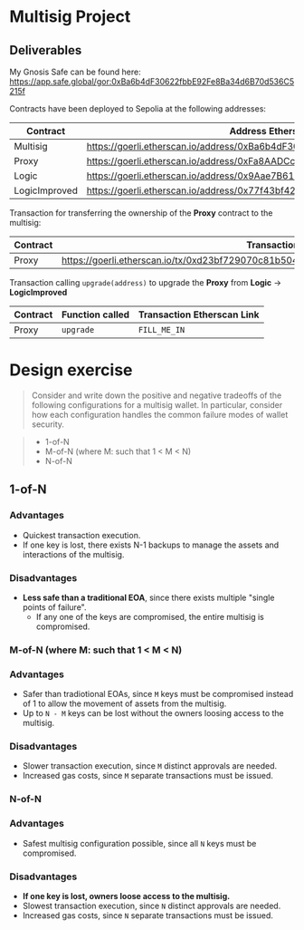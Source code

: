 # Multisig Project

## Deliverables

My Gnosis Safe can be found here: https://app.safe.global/gor:0xBa6b4dF30622fbbE92Fe8Ba34d6B70d536C5215f

Contracts have been deployed to Sepolia at the following addresses:

| Contract      | Address Etherscan Link                                                         | Transaction Etherscan Link                                                                        |
| ------------- | ------------------------------------------------------------------------------ | ------------------------------------------------------------------------------------------------- |
| Multisig      | https://goerli.etherscan.io/address/0xBa6b4dF30622fbbE92Fe8Ba34d6B70d536C5215f | https://goerli.etherscan.io/tx/0x3c2fbf504921a6393ec24dba20ed2c2c933e5cd4be04cc7298f7f2fb34231cde |
| Proxy         | https://goerli.etherscan.io/address/0xFa8AADCc6727c6b4f930C3F2298D312f9AC705FE | https://goerli.etherscan.io/tx/0x81b8c8d5b7bea73d1260be413906e02b4f96b538bf4b902e01dec499fbf815c4 |
| Logic         | https://goerli.etherscan.io/address/0x9Aae7B61653257e5DfF1535bA67aFFA7EB4BFe93 | https://goerli.etherscan.io/tx/0x83f0d0ce449df40d1235771701b29533fdf8fb5c0d0742d74269a2c590c41339 |
| LogicImproved | https://goerli.etherscan.io/address/0x77f43bf423226a6e66D23C176cE03AF80b7988ac | https://goerli.etherscan.io/tx/0x3e90c0fe2270cf90b2c9169699426f5b4d1398ec4d911e554ff95ea11faa6298 |

Transaction for transferring the ownership of the **Proxy** contract to the multisig:

| Contract | Transaction Etherscan Link                                                                        |
| -------- | ------------------------------------------------------------------------------------------------- |
| Proxy    | https://goerli.etherscan.io/tx/0xd23bf729070c81b504f1bde789a5a0449648f346bf368f5bd783516dd3a189c6 |

Transaction calling `upgrade(address)` to upgrade the **Proxy** from **Logic** -> **LogicImproved**

| Contract | Function called | Transaction Etherscan Link |
| -------- | --------------- | -------------------------- |
| Proxy    | `upgrade`       | `FILL_ME_IN`               |

# Design exercise

> Consider and write down the positive and negative tradeoffs of the following configurations for a multisig wallet. In particular, consider how each configuration handles the common failure modes of wallet security.

> - 1-of-N
> - M-of-N (where M: such that 1 < M < N)
> - N-of-N

## 1-of-N

### Advantages

- Quickest transaction execution.
- If one key is lost, there exists N-1 backups to manage the assets and interactions of the multisig.

### Disadvantages

- **Less safe than a traditional EOA**, since there exists multiple "single points of failure".
  - If any one of the keys are compromised, the entire multisig is compromised.

### M-of-N (where M: such that 1 < M < N)

### Advantages

- Safer than tradiotional EOAs, since `M` keys must be compromised instead of 1 to allow the movement of assets from the multisig.
- Up to `N - M` keys can be lost without the owners loosing access to the multisig.

### Disadvantages

- Slower transaction execution, since `M` distinct approvals are needed.
- Increased gas costs, since `M` separate transactions must be issued.

### N-of-N

### Advantages

- Safest multisig configuration possible, since all `N` keys must be compromised.

### Disadvantages

- **If one key is lost, owners loose access to the multisig.**
- Slowest transaction execution, since `N` distinct approvals are needed.
- Increased gas costs, since `N` separate transactions must be issued.
